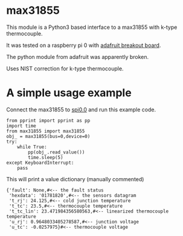 # max31855

This module is a Python3 based interface to a max31855 with k-type thermocouple.

It was tested on a raspberry pi 0 with [adafruit breakout board](https://www.adafruit.com/product/269).

The python module from adafruit was apparently broken.

Uses NIST correction for k-type thermocouple.

# A simple usage example
Connect the max31855 to [spi0.0](https://pinout.xyz/pinout/spi#)
and run this example code.
```
from pprint import pprint as pp
import time
from max31855 import max31855
obj_ = max31855(bus=0,device=0)
try:
    while True:
        pp(obj_.read_value())
        time.sleep(5)
except KeyboardInterrupt:
    pass
```

This will print a value dictionary (manually commented)

```
{'fault': None,#<-- the fault status
 'hexdata': '01781820',#<-- the sensors datagram
 't_rj': 24.125,#<-- cold junction temperature
 't_tc': 23.5,#<-- thermocouple temperature
 't_tc_lin': 23.471984356580563,#<-- linearized thermocouple temperature
 'u_rj': 0.9648033405278587,#<-- junction voltage
 'u_tc': -0.0257975}#<-- thermocouple voltage
```

